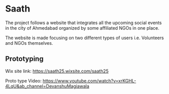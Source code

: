 # Saath

The project follows a website that integrates all the upcoming social events in the city of Ahmedabad organized by some affiliated NGOs in one place.

The website is made focusing on two different types of users i.e. Volunteers and NGOs themselves.

## Prototyping

Wix site link: https://saath25.wixsite.com/saath25

Proto type Video: https://www.youtube.com/watch?v=xrKGHL-4LqU&ab_channel=DevanshuMagiawala
